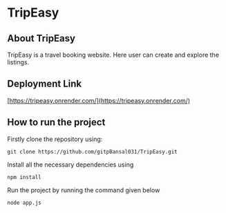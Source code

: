 # TripEasy

## About TripEasy
TripEasy is a travel booking website. Here user can create and explore the listings.

## Deployment Link
[https://tripeasy.onrender.com/](https://tripeasy.onrender.com/)

## How to run the project
Firstly clone the repository using:
```
git clone https://github.com/gitpBansal031/TripEasy.git
```
Install all the necessary dependencies using
```
npm install
```
Run the project by running the command given below
```
node app.js
```